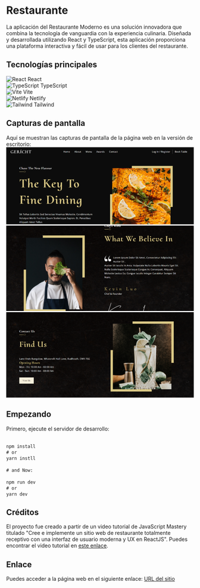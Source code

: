 # Restaurante

La aplicación del Restaurante Moderno es una solución innovadora que combina la tecnología de vanguardia con la experiencia culinaria. Diseñada y desarrollada utilizando React y TypeScript, esta aplicación proporciona una plataforma interactiva y fácil de usar para los clientes del restaurante.



## Tecnologías principales
![React](https://res.cloudinary.com/dzwyvvrtk/image/upload/v1686950743/Icons/React_vhnxrd.png) React  
![TypeScript](https://res.cloudinary.com/dzwyvvrtk/image/upload/v1687904946/Typescript_cxfvxr.png) TypeScript  
![Vite](https://res.cloudinary.com/dzwyvvrtk/image/upload/v1687904946/Vite_in7622.png) Vite  
![Netlify](https://res.cloudinary.com/dzwyvvrtk/image/upload/v1687906772/netlify_iha7wl.png) Netlify  
![Tailwind](https://res.cloudinary.com/dzwyvvrtk/image/upload/v1687907014/tailwind_mxxnna.png) Tailwind  
 

## Capturas de pantalla
Aquí se muestran las capturas de pantalla de la página web en la versión de escritorio:
![Desktop1](./src/assets/screenshots/Desktop1.png) 
![Desktop1](./src/assets/screenshots/Desktop2.png) 
![Desktop1](./src/assets/screenshots/Desktop3.png) 


## Empezando

Primero, ejecute el servidor de desarrollo:

```

npm install
# or
yarn instll

# and Now:

npm run dev
# or
yarn dev
```

## Créditos
El proyecto fue creado a partir de un video tutorial de JavaScript Mastery titulado "Cree e implemente un sitio web de restaurante totalmente receptivo con una interfaz de usuario moderna y UX en ReactJS". Puedes encontrar el video tutorial en [este enlace](https://www.youtube.com/watch?v=4oV65GVVits).

## Enlace
Puedes acceder a la página web en el siguiente enlace:
[URL del sitio](https://keen-beijinho-22f500.netlify.app)

